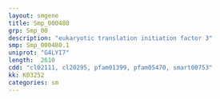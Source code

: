```yaml
---
layout: smgene
title: Smp_000480
grp: Smp_00
description: "eukaryotic translation initiation factor 3"
smp: Smp_000480.1
uniprot: "G4LYI7"
length:  2610
cdd: "cl02111, cl20295, pfam01399, pfam05470, smart00753"
kk: K03252
categories: sm
---
```

